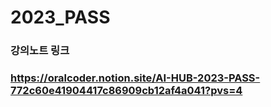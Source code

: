 # 2023_PASS

### 강의노트 링크
### https://oralcoder.notion.site/AI-HUB-2023-PASS-772c60e41904417c86909cb12af4a041?pvs=4
